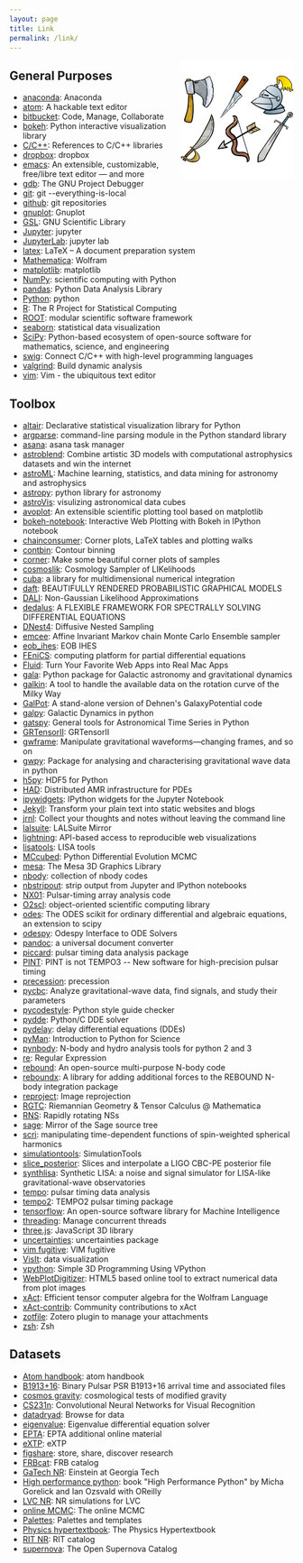 ```yaml
---
layout: page
title: Link
permalink: /link/
---
```


<img style="float: right;" src="weapons-cartoon.jpg" width="200">

## General Purposes

- [anaconda](https://www.continuum.io/downloads): Anaconda
- [atom](https://atom.io/): A hackable text editor
- [bitbucket](https://bitbucket.org/): Code, Manage, Collaborate
- [bokeh](http://bokeh.pydata.org/): Python interactive visualization library
- [C/C++](http://www.cplusplus.com/): References to C/C++ libraries
- [dropbox](https://www.dropbox.com/home): dropbox
- [emacs](https://www.gnu.org/software/emacs/): An extensible, customizable, free/libre text editor — and more
- [gdb](https://www.gnu.org/software/gdb/): The GNU Project Debugger
- [git](https://git-scm.com/): git --everything-is-local
- [github](https://github.com/): git repositories
- [gnuplot](http://www.gnuplot.info/): Gnuplot
- [GSL](http://www.gnu.org/software/gsl/): GNU Scientific Library
- [Jupyter](http://jupyter.org/): jupyter
- [JupyterLab](http://jupyterlab-tutorial.readthedocs.io/en/latest/): jupyter lab
- [latex](https://www.latex-project.org/): LaTeX – A document preparation system
- [Mathematica](http://www.wolfram.com): Wolfram
- [matplotlib](http://matplotlib.org/): matplotlib
- [NumPy](http://www.numpy.org/): scientific computing with Python
- [pandas](http://pandas.pydata.org/): Python Data Analysis Library
- [Python](https://www.python.org/): python
- [R](https://www.r-project.org/): The R Project for Statistical Computing
- [ROOT](https://root.cern.ch/): modular scientific software framework
- [seaborn](https://stanford.edu/~mwaskom/software/seaborn/): statistical data visualization
- [SciPy](http://www.scipy.org/): Python-based ecosystem of open-source software for mathematics, science, and engineering
- [swig](http://www.swig.org/): Connect C/C++ with high-level programming languages
- [valgrind](http://valgrind.org/): Build dynamic analysis
- [vim](http://www.vim.org/): Vim - the ubiquitous text editor

## Toolbox

- [altair](https://github.com/ellisonbg/altair): Declarative statistical visualization library for Python
- [argparse](https://docs.python.org/3/howto/argparse.html): command-line parsing module in the Python standard library
- [asana](http://www.asana.com): asana task manager
- [astroblend](http://www.astroblend.com/): Combine artistic 3D models with computational astrophysics datasets and win the internet
- [astroML](https://github.com/astroML/astroML): Machine learning, statistics, and data mining for astronomy and astrophysics
- [astropy](http://www.astropy.org/): python library for astronomy
- [astroVis](https://bitbucket.org/Siggi_za/astrovis): visulizing astronomical data cubes
- [avoplot](https://github.com/jreeder/avoplot): An extensible scientific plotting tool based on matplotlib
- [bokeh-notebook](https://github.com/bokeh/bokeh-notebooks): Interactive Web Plotting with Bokeh in IPython notebook
- [chainconsumer](https://github.com/Samreay/ChainConsumer): Corner plots, LaTeX tables and plotting walks
- [contbin](http://www-xray.ast.cam.ac.uk/papers/contbin/): Contour binning
- [corner](https://pypi.python.org/pypi/corner/1.0.0): Make some beautiful corner plots of samples
- [cosmoslik](https://github.com/marius311/cosmoslik): Cosmology Sampler of LIKelihoods
- [cuba](http://www.feynarts.de/cuba/): a library for multidimensional numerical integration
- [daft](http://daft-pgm.org/): BEAUTIFULLY RENDERED PROBABILISTIC GRAPHICAL MODELS
- [DALI](https://github.com/Lnasellentin/DALI): Non-Gaussian Likelihood Approximations
- [dedalus](http://dedalus-project.org/): A FLEXIBLE FRAMEWORK FOR SPECTRALLY SOLVING DIFFERENTIAL EQUATIONS
- [DNest4](https://github.com/eggplantbren/DNest4): Diffusive Nested Sampling
- [emcee](http://dan.iel.fm/emcee/): Affine Invariant Markov chain Monte Carlo Ensemble sampler
- [eob_ihes](https://eob.ihes.fr/): EOB IHES
- [FEniCS](https://fenicsproject.org/): computing platform for partial differential equations
- [Fluid](http://fluidapp.com/): Turn Your Favorite Web Apps into Real Mac Apps
- [gala](http://gala.adrian.pw/en/latest/): Python package for Galactic astronomy and gravitational dynamics
- [galkin](https://github.com/galkintool/galkin): A tool to handle the available data on the rotation curve of the Milky Way
- [GalPot](https://github.com/PaulMcMillan-Astro/GalPot): A stand-alone version of Dehnen's GalaxyPotential code
- [galpy](https://github.com/jobovy/galpy): Galactic Dynamics in python
- [gatspy](https://github.com/astroML/gatspy): General tools for Astronomical Time Series in Python
- [GRTensorII](http://grtensor.phy.queensu.ca/): GRTensorII
- [gwframe](https://github.com/moble/GWFrames): Manipulate gravitational waveforms—changing frames, and so on
- [gwpy](https://github.com/gwpy/gwpy): Package for analysing and characterising gravitational wave data in python
- [h5py](http://www.h5py.org/): HDF5 for Python
- [HAD](http://had.liu.edu/): Distributed AMR infrastructure for PDEs
- [ipywidgets](https://github.com/jupyter-widgets/ipywidgets): IPython widgets for the Jupyter Notebook
- [Jekyll](http://jekyllrb.com/): Transform your plain text into static websites and blogs
- [jrnl](http://jrnl.sh/): Collect your thoughts and notes without leaving the command line
- [lalsuite](https://github.com/lscsoft/lalsuite): LALSuite Mirror
- [lightning](http://lightning-viz.org/): API-based access to reproducible web visualizations
- [lisatools](https://github.com/vallis/lisatools): LISA tools
- [MCcubed](https://github.com/pcubillos/MCcubed): Python Differential Evolution MCMC
- [mesa](http://www.mesa3d.org/): The Mesa 3D Graphics Library
- [nbody](http://www.ast.cam.ac.uk/~sverre/web/pages/nbody.htm): collection of nbody codes
- [nbstripout](https://github.com/kynan/nbstripout): strip output from Jupyter and IPython notebooks
- [NX01](https://github.com/stevertaylor/NX01): Pulsar-timing array analysis code
- [O2scl](http://web.utk.edu/~asteine1/o2scl/): object-oriented scientific computing library
- [odes](https://github.com/bmcage/odes): The ODES scikit for ordinary differential and algebraic equations, an extension to scipy
- [odespy](http://hplgit.github.io/odespy/doc/pub/tutorial/html/): Odespy Interface to ODE Solvers
- [pandoc](http://pandoc.org/): a universal document converter
- [piccard](https://github.com/vhaasteren/piccard): pulsar timing data analysis package
- [PINT](https://github.com/nanograv/PINT): PINT is not TEMPO3 -- New software for high-precision pulsar timing
- [precession](https://github.com/dgerosa/precession): precession
- [pycbc](https://github.com/ligo-cbc/pycbc): Analyze gravitational-wave data, find signals, and study their parameters
- [pycodestyle](https://github.com/PyCQA/pycodestyle): Python style guide checker
- [pydde](https://github.com/hensing/PyDDE): Python/C DDE solver
- [pydelay](http://pydelay.sourceforge.net/): delay differential equations (DDEs)
- [pyMan](http://www.physics.nyu.edu/pine/pymanual/html/pymanMaster.html): Introduction to Python for Science
- [pynbody](https://github.com/pynbody/pynbody): N-body and hydro analysis tools for python 2 and 3
- [re](https://docs.python.org/3/howto/regex.html): Regular Expression
- [rebound](https://github.com/hannorein/rebound): An open-source multi-purpose N-body code
- [reboundx](https://github.com/dtamayo/reboundx): A library for adding additional forces to the REBOUND N-body integration package
- [reproject](https://reproject.readthedocs.io/en/stable/): Image reprojection
- [RGTC](http://www.inp.demokritos.gr/~sbonano/RGTC/): Riemannian Geometry & Tensor Calculus @ Mathematica
- [RNS](http://www.gravity.phys.uwm.edu/rns/): Rapidly rotating NSs
- [sage](https://github.com/sagemath/sage): Mirror of the Sage source tree
- [scri](https://github.com/moble/scri/): manipulating time-dependent functions of spin-weighted spherical harmonics
- [simulationtools](http://simulationtools.org/): SimulationTools
- [slice_posterior](https://github.com/vivienr/slice_posterior): Slices and interpolate a LIGO CBC-PE posterior file
- [synthlisa](https://github.com/vallis/synthlisa): Synthetic LISA: a noise and signal simulator for LISA-like gravitational-wave observatories
- [tempo](http://nanograv.github.io/tempo/): pulsar timing data analysis
- [tempo2](http://www.atnf.csiro.au/research/pulsar/tempo2/): TEMPO2 pulsar timing package
- [tensorflow](https://www.tensorflow.org/): An open-source software library for Machine Intelligence
- [threading](https://pymotw.com/2/threading/): Manage concurrent threads
- [three.js](https://github.com/mrdoob/three.js): JavaScript 3D library
- [uncertainties](http://pythonhosted.org/uncertainties/): uncertainties package
- [vim fugitive](https://github.com/tpope/vim-fugitive): VIM fugitive
- [VisIt](https://wci.llnl.gov/simulation/computer-codes/visit/screenshots): data visualization
- [vpython](http://vpython.org/contents/docs/VisualIntro.html): Simple 3D Programming Using VPython
- [WebPlotDigitizer](https://github.com/ankitrohatgi/WebPlotDigitizer): HTML5 based online tool to extract numerical data from plot images
- [xAct](http://www.xact.es/): Efficient tensor computer algebra for the Wolfram Language
- [xAct-contrib](http://contrib.xact.es/): Community contributions to xAct
- [zotfile](http://zotfile.com/): Zotero plugin to manage your attachments
- [zsh](http://sourabhbajaj.com/mac-setup/iTerm/zsh.html): Zsh

## Datasets

- [Atom handbook](https://mba811.gitbooks.io/mac-dev/content/Atom/): atom handbook
- [B1913+16](https://zenodo.org/record/54764#.WN68ZBKGORt): Binary Pulsar PSR B1913+16 arrival time and associated files
- [cosmos gravity](http://aliojjati.github.io/MGCAMB/home.html): cosmological tests of modified gravity
- [CS231n](https://cs231n.github.io/): Convolutional Neural Networks for Visual Recognition
- [datadryad](http://www.datadryad.org/): Browse for data
- [eigenvalue](http://library.wolfram.com/infocenter/MathSource/8762/): Eigenvalue differential equation solver
- [EPTA](http://www.epta.eu.org/aom.html): EPTA additional online material
- [eXTP](http://www.isdc.unige.ch/extp/): eXTP
- [figshare](https://figshare.com/): store, share, discover research
- [FRBcat](http://www.astronomy.swin.edu.au/pulsar/frbcat/): FRB catalog
- [GaTech NR](http://www.einstein.gatech.edu/catalog/): Einstein at Georgia Tech
- [High performance python](https://github.com/mynameisfiber/high_performance_python):  book "High Performance Python" by Micha Gorelick and Ian Ozsvald with OReilly
- [LVC NR](https://geo2.arcca.cf.ac.uk/~c1548640/LVC/lvcnrweb/): NR simulations for LVC
- [online MCMC](http://www.theonlinemcmc.com/): The online MCMC
- [Palettes](https://personal.sron.nl/~pault/): Palettes and templates
- [Physics hypertextbook](http://physics.info/): The Physics Hypertextbook
- [RIT NR](http://ccrg.rit.edu/~RITCatalog/): RIT catalog
- [supernova](https://sne.space/): The Open Supernova Catalog


